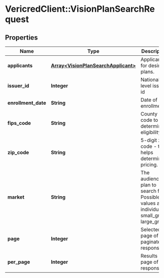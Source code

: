 # VericredClient::VisionPlanSearchRequest

## Properties
Name | Type | Description | Notes
------------ | ------------- | ------------- | -------------
**applicants** | [**Array&lt;VisionPlanSearchApplicant&gt;**](VisionPlanSearchApplicant.md) | Applicants for desired plans. | [optional] 
**issuer_id** | **Integer** | National-level issuer id | [optional] 
**enrollment_date** | **String** | Date of enrollment | [optional] 
**fips_code** | **String** | County code to determine eligibility | [optional] 
**zip_code** | **String** | 5-digit zip code - this helps determine pricing. | [optional] 
**market** | **String** | The audience of plan to search for. Possible values are individual, small_group, large_group | [optional] 
**page** | **Integer** | Selected page of paginated response. | [optional] 
**per_page** | **Integer** | Results per page of response. | [optional] 


